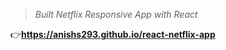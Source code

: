 > *Built Netflix Responsive App with React*


:point_right:**https://anishs293.github.io/react-netflix-app**
